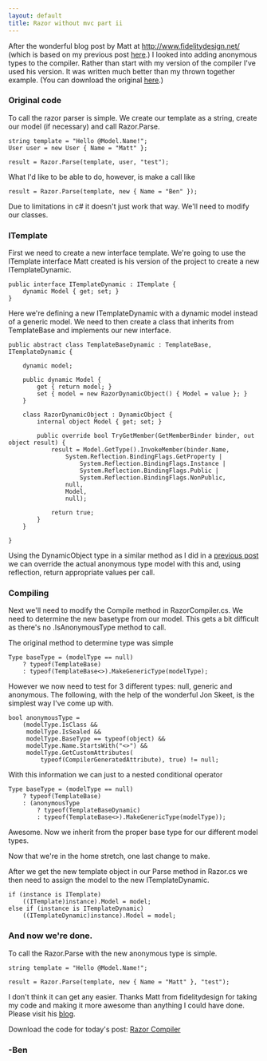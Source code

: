 ```yaml
---
layout: default
title: Razor without mvc part ii
---
```


<p>After the wonderful blog post by Matt at <a href='http://www.fidelitydesign.net/'>http://www.fidelitydesign.net/</a> (which is based on my previous post <a href='http://buildstarted.com/2010/09/29/razor-view-engine-without-mvc-at-all/'>here</a>.) I looked into adding anonymous types to the compiler. Rather than start with my version of the compiler I've used his version. It was written much better than my thrown together example. (You can download the original <a href='http://www.fidelitydesign.net/?p=208'>here</a>.)</p>

<h3>Original code</h3>

<p>To call the razor parser is simple. We create our template as a string, create our model (if necessary) and call Razor.Parse.</p>

<pre><code>string template = "Hello @Model.Name!";
User user = new User { Name = "Matt" };

result = Razor.Parse(template, user, "test");
</code></pre>

<p>What I'd like to be able to do, however, is make a call like </p>

<pre><code>result = Razor.Parse(template, new { Name = "Ben" });
</code></pre>

<p>Due to limitations in c# it doesn't just work that way. We'll need to modify our classes.</p>

<h3>ITemplate</h3>

<p>First we need to create a new interface template. We're going to use the ITemplate interface Matt created is his version of the project to create a new ITemplateDynamic.</p>

<pre><code>public interface ITemplateDynamic : ITemplate {
    dynamic Model { get; set; }
}
</code></pre>

<p>Here we're defining a new ITemplateDynamic with a dynamic model instead of a generic model. We need to then create a class that inherits from TemplateBase and implements our new interface. </p>

<pre><code>public abstract class TemplateBaseDynamic : TemplateBase, ITemplateDynamic {

    dynamic model;

    public dynamic Model {
        get { return model; }
        set { model = new RazorDynamicObject() { Model = value }; }
    }

    class RazorDynamicObject : DynamicObject {
        internal object Model { get; set; }

        public override bool TryGetMember(GetMemberBinder binder, out object result) {
            result = Model.GetType().InvokeMember(binder.Name,
                System.Reflection.BindingFlags.GetProperty | 
                    System.Reflection.BindingFlags.Instance | 
                    System.Reflection.BindingFlags.Public | 
                    System.Reflection.BindingFlags.NonPublic,
                null,
                Model,
                null);

            return true;
        }
    }

}
</code></pre>

<p>Using the DynamicObject type in a similar method as I did in a <a href='http://buildstarted.com/2010/08/23/fun-with-dynamicobject-dynamic-and-the-settings-table/'>previous post</a> we can override the actual anonymous type model with this and, using reflection, return appropriate values per call.</p>

<h3>Compiling</h3>

<p>Next we'll need to modify the Compile method in RazorCompiler.cs. We need to determine the new basetype from our model. This gets a bit difficult as there's no .IsAnonymousType method to call.</p>

<p>The original method to determine type was simple</p>

<pre><code>Type baseType = (modelType == null)
    ? typeof(TemplateBase)
    : typeof(TemplateBase<>).MakeGenericType(modelType);
</code></pre>

<p>However we now need to test for 3 different types: null, generic and anonymous. The following, with the help of the wonderful Jon Skeet, is the simplest way I've come up with.</p>

<pre><code>bool anonymousType = 
    (modelType.IsClass && 
     modelType.IsSealed && 
     modelType.BaseType == typeof(object) && 
     modelType.Name.StartsWith("<>") && 
     modelType.GetCustomAttributes(
         typeof(CompilerGeneratedAttribute), true) != null;
</code></pre>

<p>With this information we can just to a nested conditional operator</p>

<pre><code>Type baseType = (modelType == null)
    ? typeof(TemplateBase)
    : (anonymousType
        ? typeof(TemplateBaseDynamic)
        : typeof(TemplateBase<>).MakeGenericType(modelType));
</code></pre>

<p>Awesome. Now we inherit from the proper base type for our different model types.</p>

<p>Now that we're in the home stretch, one last change to make.</p>

<p>After we get the new template object in our Parse method in Razor.cs we then need to assign the model to the new ITemplateDynamic.</p>

<pre><code>if (instance is ITemplate<T>)
    ((ITemplate<T>)instance).Model = model;
else if (instance is ITemplateDynamic)
    ((ITemplateDynamic)instance).Model = model;
</code></pre>

<h3>And now we're done.</h3>

<p>To call the Razor.Parse with the new anonymous type is simple.</p>

<pre><code>string template = "Hello @Model.Name!";

result = Razor.Parse(template, new { Name = "Matt" }, "test");
</code></pre>

<p>I don't think it can get any easier. Thanks Matt from fidelitydesign for taking my code and making it more awesome than anything I could have done. Please visit his <a href='http://www.fidelitydesign.net/'>blog</a>.</p>

<p>Download the code for today's post: <a href='http://buildstarted.com/wp-content/uploads/2010/11/Razor.zip'>Razor Compiler</a></p>

<h3>-Ben</h3>